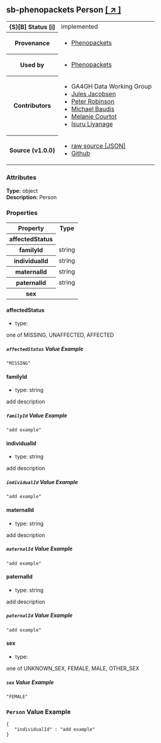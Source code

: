 
<div id="schema-header-title">
  <h2><span id="schema-header-title-project">sb-phenopackets</span> Person <a href="https://github.com/ga4gh-schemablocks/sb-phenopackets" target="_BLANK">[ &nearr; ]</a></h2>
</div>

<table id="schema-header-table">
<tr>
<th>{S}[B] Status <a href="https://schemablocks.org/about/sb-status-levels.html">[i]</a></th>
<td><div id="schema-header-status">implemented</div></td>
</tr>
<tr><th>Provenance</th><td><ul>
<li><a href="https://github.com/phenopackets/phenopacket-schema/blob/master/docs/person.rst">Phenopackets</a></li>
</ul></td></tr>
<tr><th>Used by</th><td><ul>
<li><a href="https://github.com/phenopackets/phenopacket-schema/blob/master/docs/person.rst">Phenopackets</a></li>
</ul></td></tr>


<!--more-->
<tr><th>Contributors</th><td><ul>
<li>GA4GH Data Working Group</li>
<li><a href="https://orcid.org/0000-0002-3265-15918">Jules Jacobsen</a></li>
<li><a href="https://orcid.org/0000-0002-0736-91998">Peter Robinson</a></li>
<li><a href="https://orcid.org/0000-0002-9903-4248">Michael Baudis</a></li>
<li><a href="https://orcid.org/0000-0002-9551-6370">Melanie Courtot</a></li>
<li><a href="https://orcid.org/0000-0002-4839-5158">Isuru Liyanage</a></li>
</ul></td></tr>
<tr><th>Source (v1.0.0)</th><td><ul>
<li><a href="current/Person.json" target="_BLANK">raw source [JSON]</a></li>
<li><a href="https://github.com/ga4gh-schemablocks/sb-phenopackets/blob/master/schemas/Person.yaml" target="_BLANK">Github</a></li>
</ul></td></tr>
</table>

<div id="schema-attributes-title"><h3>Attributes</h3></div>

  
__Type:__ object  
__Description:__ Person
### Properties

<table id="schema-properties-table">
<tr><th>Property</th><th>Type</th></tr>
<tr><th>affectedStatus</th><td></td></tr>
<tr><th>familyId</th><td>string</td></tr>
<tr><th>individualId</th><td>string</td></tr>
<tr><th>maternalId</th><td>string</td></tr>
<tr><th>paternalId</th><td>string</td></tr>
<tr><th>sex</th><td></td></tr>
</table>


#### affectedStatus

* type: 

one of MISSING, UNAFFECTED, AFFECTED

##### `affectedStatus` Value Example  

```
"MISSING"
```

#### familyId

* type: string

add description

##### `familyId` Value Example  

```
"add example"
```

#### individualId

* type: string

add description

##### `individualId` Value Example  

```
"add example"
```

#### maternalId

* type: string

add description

##### `maternalId` Value Example  

```
"add example"
```

#### paternalId

* type: string

add description

##### `paternalId` Value Example  

```
"add example"
```

#### sex

* type: 

one of UNKNOWN_SEX, FEMALE, MALE, OTHER_SEX

##### `sex` Value Example  

```
"FEMALE"
```


### `Person` Value Example  

```
{
   "individualId" : "add example"
}
```

